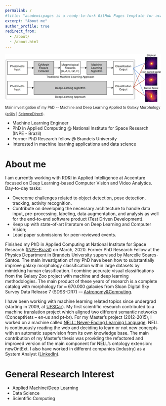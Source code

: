 ```yaml
---
permalink: /
#title: "academicpages is a ready-to-fork GitHub Pages template for academic personal websites"
excerpt: "About me"
author_profile: true
redirect_from: 
  - /about/
  - /about.html
---
```


![research](../images/research2.jpg) <sub>Main investigation of my PhD -- Machine and Deep Learning Applied to Galaxy Morphology ([arXiv](https://arxiv.org/abs/1901.07047) | [ScienceDirect](https://www.sciencedirect.com/science/article/pii/S2213133719300757)).</sub>

- Machine Learning Engineer
- PhD in Applied Computing @ National Institute for Space Research (INPE - Brazil)
- Former PhD Research fellow @ Brandeis University
- Interested in machine learning applications and data science

About me
======
I am currently working with RD&I in Applied Intelligence at Accenture focused on Deep Learning-based Computer Vision and Video Analytics. Day-to-day tasks:
- Overcome challenges related to object detection, pose detection, tracking, activity recognition.
- Contribute on developing the necessary architecture to handle data input, pre-processing, labeling, data augmentation, and analysis as well for the end-to-end software product (Test Driven Development).
- Keep up with state-of-art literature on Deep Learning and Computer Vision;
- Lead paper submissions for peer-reviewed events.

Finished my PhD in Applied Computing at National Institute for Space Research ([INPE-Brazil](http://www.inpe.br/)) on March, 2020. Former PhD Research Fellow at the Physics Department in [Brandeis University](https://www.brandeis.edu/) supervised by Marcelle Soares-Santos. The main investigation of my PhD have been how to substantially improve galaxy morphology classification within large datasets by mimicking human classification. I combine accurate visual classifications from the Galaxy Zoo project with machine and deep learning methodologies. The main product of these years of research is a complete catalog with morphology for ≈ 670.000 galaxies from Sloan Digital Sky Survey Data Release 7 (SDSS-DR7) -– [Astronomy&Computing](https://doi.org/10.1016/j.ascom.2019.100334).

I have been working with machine learning related topics since undergrad (starting in 2009, at [UFSCar](https://www2.ufscar.br/foreign-visitor/about-ufscar)). My first scientific research contributed to a machine translation project which aligned two different semantic networks (ConceptNets – en-us and pt-br). For my Master’s project (2012-2015), I worked on a machine called [NELL: Never-Ending Learning Language](https://rtw.ml.cmu.edu). NELL is continuously reading the web and deciding to learn or not new concepts with an automatic supervision from its own knowledge base. The main contribution of my Master’s thesis was providing the refactored and improved version of the main component for NELL’s ontology extension: newOntExt. I also have worked in different companies (industry) as a System Analyst ([LinkedIn](https://www.linkedin.com/in/paulobarchi)).

General Research Interest
======
- Applied Machine/Deep Learning 
- Data Science
- Scientific Computing
